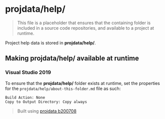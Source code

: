 ﻿# projdata/help/
> This file is a placeholder that ensures that the containing folder is included in a source code repositories, and available to a project at runtime.

Project help data is stored in **projdata/help/**.

## Making projdata/help/ available at runtime
### Visual Studio 2019
To ensure that the **projdata/help/** folder exists at runtime, set the properties for the `projdata/help/about-this-folder.md` file as such:
```
Build Action: None
Copy to Output Directory: Copy always
```

> Built using [projdata b200708](https://github.com/aprettycoolprogram/dotfiles-templates-and-gists-etc/tree/master/template/projdata)